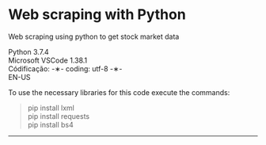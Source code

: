 # Web scraping with Python

Web scraping using python to get stock market data

Python 3.7.4 </br>
Microsoft VSCode 1.38.1 </br>
Códificação: -&lowast;- coding: utf-8 -&lowast;- </br>
EN-US </br>

To use the necessary libraries for this code execute the commands:

> pip install lxml </br>
> pip install requests </br>
> pip install bs4 </br>

-------------------------------------------------------------------------------------------------------------------------

